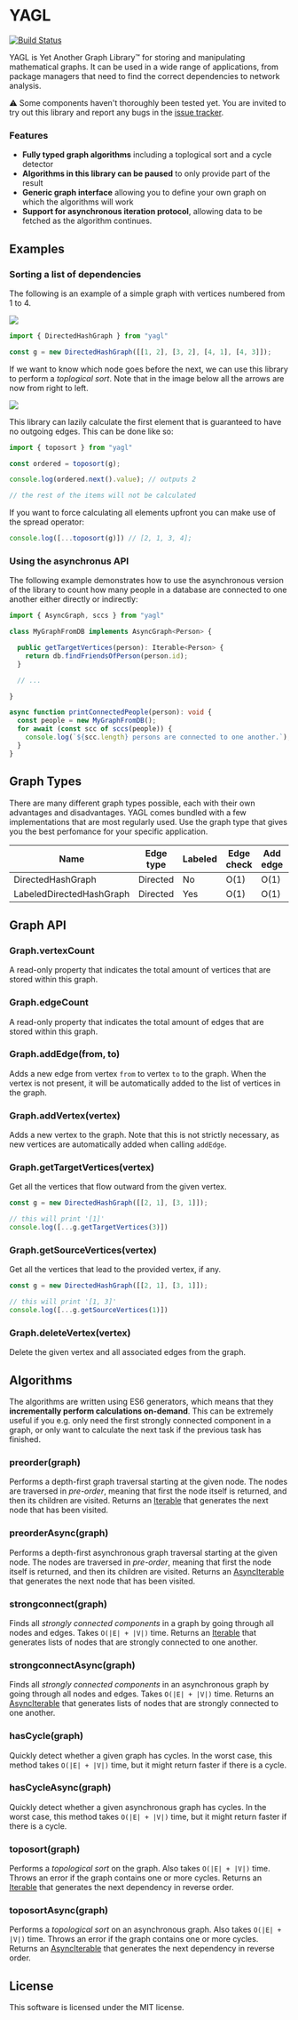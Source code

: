 YAGL
====

[![Build Status](https://www.travis-ci.org/samvv/YAGL.svg?branch=master)](https://www.travis-ci.org/samvv/YAGL)

YAGL is Yet Another Graph Library&trade; for storing and manipulating mathematical
graphs. It can be used in a wide range of applications, from package managers
that need to find the correct dependencies to network analysis.

⚠ Some components haven't thoroughly been tested yet. You are invited to try
out this library and report any bugs in the [issue tracker][1].

[1]: https://github.com/samvv/YAGL/issues

### Features

 - **Fully typed graph algorithms** including a toplogical sort and a cycle detector
 - **Algorithms in this library can be paused** to only provide part of the
   result
 - **Generic graph interface** allowing you to define your own graph on which the
   algorithms will work
 - **Support for asynchronous iteration protocol**, allowing data to be fetched
   as the algorithm continues.

## Examples

### Sorting a list of dependencies

The following is an example of a simple graph with vertices numbered from 1 to 4.

<img src="https://raw.githubusercontent.com/samvv/YAGL/master/example-graph-1.png" />

```typescript
import { DirectedHashGraph } from "yagl"

const g = new DirectedHashGraph([[1, 2], [3, 2], [4, 1], [4, 3]]);
```

If we want to know which node goes before the next, we can use this library
to perform a _toplogical sort_. Note that in the image below all the arrows are
now from right to left.

<img src="https://raw.githubusercontent.com/samvv/YAGL/master/example-graph-1-sorted.png" />

This library can lazily calculate the first element that is guaranteed to have
no outgoing edges. This can be done like so:

```typescript
import { toposort } from "yagl"

const ordered = toposort(g);

console.log(ordered.next().value); // outputs 2

// the rest of the items will not be calculated
```

If you want to force calculating all elements upfront you can make use of the
spread operator:

```typescript
console.log([...toposort(g)]) // [2, 1, 3, 4];
```

### Using the asynchronus API

The following example demonstrates how to use the asynchronous version of the
library to count how many people in a database are connected to one another
either directly or indirectly:

```typescript
import { AsyncGraph, sccs } from "yagl"

class MyGraphFromDB implements AsyncGraph<Person> {

  public getTargetVertices(person): Iterable<Person> {
    return db.findFriendsOfPerson(person.id);
  }

  // ...

}

async function printConnectedPeople(person): void {
  const people = new MyGraphFromDB();
  for await (const scc of sccs(people)) {
    console.log(`${scc.length} persons are connected to one another.`);
  }
}
```

## Graph Types

There are many different graph types possible, each with their own advantages
and disadvantages. YAGL comes bundled with a few implementations that are most
regularly used. Use the graph type that gives you the best perfomance for your
specific application.

| Name                     | Edge type | Labeled | Edge check | Add edge | Remove edge | Incoming | Outgoing |
|--------------------------|-----------|---------|------------|----------|-------------|----------|----------|
| DirectedHashGraph        | Directed  | No      | O(1)       | O(1)     | O(1)        | O(1)     | O(1)     |
| LabeledDirectedHashGraph | Directed  | Yes     | O(1)       | O(1)     | O(1)        | O(1)     | O(1)     |

## Graph API

### Graph.vertexCount

A read-only property that indicates the total amount of vertices that are
stored within this graph.

### Graph.edgeCount

A read-only property that indicates the total amount of edges that are stored
within this graph.

### Graph.addEdge(from, to)

Adds a new edge from vertex `from` to vertex `to` to the graph. When the vertex
is not present, it will be automatically added to the list of vertices in the
graph.

### Graph.addVertex(vertex)

Adds a new vertex to the graph. Note that this is not strictly necessary, as
new vertices are automatically added when calling `addEdge`.

### Graph.getTargetVertices(vertex)

Get all the vertices that flow outward from the given vertex.

```typescript
const g = new DirectedHashGraph([[2, 1], [3, 1]]);

// this will print '[1]'
console.log([...g.getTargetVertices(3)])
```

### Graph.getSourceVertices(vertex)

Get all the vertices that lead to the provided vertex, if any.

```typescript
const g = new DirectedHashGraph([[2, 1], [3, 1]]);

// this will print '[1, 3]'
console.log([...g.getSourceVertices(1)])
```

### Graph.deleteVertex(vertex)

Delete the given vertex and all associated edges from the graph.

## Algorithms

The algorithms are written using ES6 generators, which means that they
**incrementally perform calculations on-demand**. This can be extremely useful
if you e.g. only need the first strongly connected component in a graph, or
only want to calculate the next task if the previous task has finished.

### preorder(graph)

Performs a depth-first graph traversal starting at the given node. The nodes
are traversed in _pre-order_, meaning that first the node itself is returned,
and then its children are visited. Returns an [Iterable][2] that generates the
next node that has been visited.

### preorderAsync(graph)

Performs a depth-first asynchronous graph traversal starting at the given node.
The nodes are traversed in _pre-order_, meaning that first the node itself is
returned, and then its children are visited. Returns an [AsyncIterable][3] that
generates the next node that has been visited.

### strongconnect(graph)

Finds all _strongly connected components_ in a graph by going through all nodes
and edges. Takes `O(|E| + |V|)` time. Returns an [Iterable][2] that generates
lists of nodes that are strongly connected to one another.

### strongconnectAsync(graph)

Finds all _strongly connected components_ in an asynchronous graph by going
through all nodes and edges. Takes `O(|E| + |V|)` time. Returns an
[AsyncIterable][3] that generates lists of nodes that are strongly connected to
one another.

### hasCycle(graph)

Quickly detect whether a given graph has cycles. In the worst case, this method
takes `O(|E| + |V|)` time, but it might return faster if there is a cycle.

### hasCycleAsync(graph)

Quickly detect whether a given asynchronous graph has cycles. In the worst
case, this method takes `O(|E| + |V|)` time, but it might return faster if
there is a cycle.

### toposort(graph)

Performs a _topological sort_ on the graph. Also takes `O(|E| + |V|)` time.
Throws an error if the graph contains one or more cycles. Returns an
[Iterable][2] that generates the next dependency in reverse order.

### toposortAsync(graph)

Performs a _topological sort_ on an asynchronous graph. Also takes `O(|E| +
|V|)` time. Throws an error if the graph contains one or more cycles. Returns
an [AsyncIterable][3] that generates the next dependency in reverse order.

[2]: https://developer.mozilla.org/en-US/docs/Web/JavaScript/Reference/Iteration_protocols#The_iterable_protocol
[3]: https://github.com/tc39/proposal-async-iteration

## License

This software is licensed under the MIT license.

